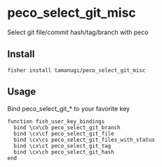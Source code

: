 # peco_select_git_misc

Select git file/commit hash/tag/branch with peco

## Install

```
fisher install tamanugi/peco_select_git_misc
```

## Usage

Bind peco_select_git_* to your favorite key

```fish
function fish_user_key_bindings
  bind \cx\cb peco_select_git_branch
  bind \cx\cf peco_select_git_file
  bind \cx\cs peco_select_git_files_with_status
  bind \cx\ct peco_select_git_tag
  bind \cx\ch peco_select_git_hash
end
```

